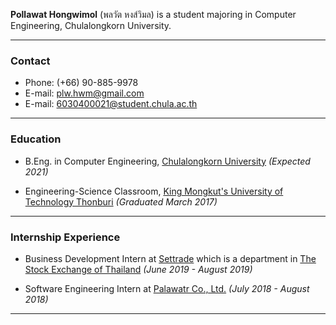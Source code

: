 **Pollawat Hongwimol** (พลวัต หงส์วิมล) is a student majoring in Computer Engineering, Chulalongkorn University.

---

### Contact

- Phone: (+66) 90-885-9978
- E-mail: <plw.hwm@gmail.com>
- E-mail: <6030400021@student.chula.ac.th>

---

### Education

* B.Eng. in Computer Engineering, [Chulalongkorn University](https://www.chula.ac.th/) *(Expected 2021)*

* Engineering-Science Classroom, [King Mongkut's University of Technology Thonburi](http://global.kmutt.ac.th/) *(Graduated March 2017)*

---

### Internship Experience

- Business Development Intern at [Settrade](https://www.settrade.com) which is a department in [The Stock Exchange of Thailand](https://www.set.or.th/) *(June 2019 - August 2019)*

- Software Engineering Intern at [Palawatr Co., Ltd.](https://www.palawatr.co.th/home) *(July 2018 - August 2018)*

---